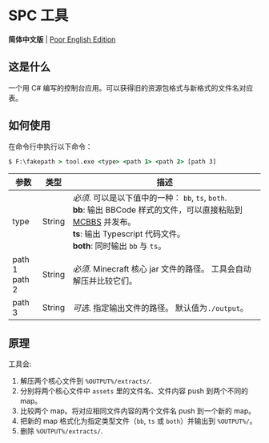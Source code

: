 # SPC 工具

**简体中文版** | [Poor English Edition](./README.md)

## 这是什么

一个用 C# 编写的控制台应用。可以获得旧的资源包格式与新格式的文件名对应表。

## 如何使用

在命令行中执行以下命令：

```cmd
$ F:\fakepath > tool.exe <type> <path 1> <path 2> [path 3]
```

<!-- Awful table -->

| 参数               | 类型   | 描述                                                                                                                                                                                                                        |
| ------------------ | ------ | --------------------------------------------------------------------------------------------------------------------------------------------------------------------------------------------------------------------------- |
| type               | String | _必须_. 可以是以下值中的一种： `bb`, `ts`, `both`. <br> **bb**: 输出 BBCode 样式的文件，可以直接粘贴到 [MCBBS](http://www.mcbbs.net) 并发布。 <br> **ts**: 输出 Typescript 代码文件。<br> **both**: 同时输出 `bb` 与 `ts`。 |
| path 1 <br> path 2 | String | _必须_. Minecraft 核心 jar 文件的路径。 工具会自动解压并比较它们。                                                                                                                                                          |
| path 3             | String | _可选_. 指定输出文件的路径。 默认值为`./output`。                                                                                                                                                                           |

## 原理

工具会:

1.  解压两个核心文件到 `%OUTPUT%/extracts/`.
1.  分别将两个核心文件中 `assets` 里的文件名、文件内容 push 到两个不同的 map。
1.  比较两个 map。将对应相同文件内容的两个文件名 push 到一个新的 map。
1.  把新的 map 格式化为指定类型文件（`bb`, `ts` 或 `both`）并输出到 `%OUTPUT%/`。
1.  删除 `%OUTPUT%/extracts/`.
